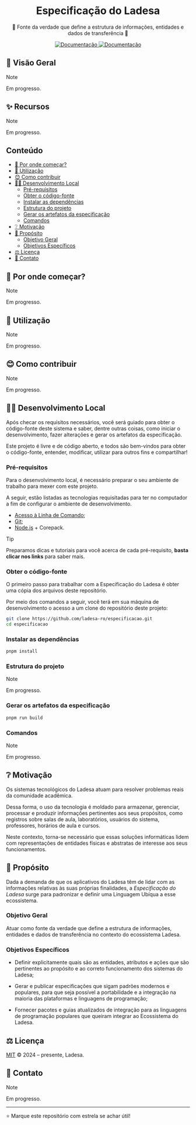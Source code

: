 <h1 align="center">Especificação do Ladesa</h1>

<p align="center">📜 Fonte da verdade que define a estrutura de informações, entidades e dados de transferência 📜</p>

<div align="center">
  <a href="https://github.com/ladesa-ro/especificacao">
    <img alt="Documentação" src="https://img.shields.io/badge/GitHub-Especificação-118d3b?style=for-the-badge&logo=GitHub&logoColor=white&labelColor=18181b&color=118d3b" />
  </a>
  <a href="#">
    <img alt="Documentação" src="https://img.shields.io/badge/DOCS.LADESA-118d3b?style=for-the-badge&logo=readme&logoColor=white&label=Documenta%C3%A7%C3%A3o&labelColor=18181b" />
  </a>
</div>

## 🔰 Visão Geral

> [!NOTE]  
> Em progresso.

## ✨ Recursos

> [!NOTE]  
> Em progresso.

## Conteúdo

<!-- TOC start (generated with https://github.com/derlin/bitdowntoc) -->

- [🧭 Por onde começar?](#-por-onde-começar)
- [📓 Utilização](#-utilização)
- [😊 Como contribuir](#-como-contribuir)
- [🧑‍💻 Desenvolvimento Local](#-desenvolvimento-local)
  - [Pré-requisitos](#pré-requisitos)
  - [Obter o código-fonte](#obter-o-código-fonte)
  - [Instalar as dependências](#instalar-as-dependências)
  - [Estrutura do projeto](#estrutura-do-projeto)
  - [Gerar os artefatos da especificação](#gerar-os-artefatos-da-especificação)
  - [Comandos](#comandos)
- [❔ Motivação](#-motivação)
- [🎯 Propósito](#-propósito)
  - [Objetivo Geral](#objetivo-geral)
  - [Objetivos Específicos](#objetivos-específicos)
- [⚖️ Licença](#-licença)
- [👋 Contato](#-contato)

<!-- TOC end -->

## 🧭 Por onde começar?

> [!NOTE]  
> Em progresso.

## 📓 Utilização

> [!NOTE]  
> Em progresso.

## 😊 Como contribuir

> [!NOTE]  
> Em progresso.

## 🧑‍💻 Desenvolvimento Local

Após checar os requisitos necessários, você será guiado para obter o código-fonte deste sistema e saber, dentre outras coisas, como iniciar o desenvolvimento, fazer alterações e gerar os artefatos da especificação.

Este projeto é livre e de código aberto, e todos são bem-vindos para obter o código-fonte, entender, modificar, utilizar para outros fins e compartilhar!

### Pré-requisitos

Para o desenvolvimento local, é necessário preparar o seu ambiente de trabalho para mexer com este projeto.

A seguir, estão listadas as tecnologias requisitadas para ter no computador a fim de configurar o ambiente de desenvolvimento.

- [Acesso à Linha de Comando](https://docs.ladesa.com.br/developers/tutorials/os/command-line/);
- [Git](https://docs.ladesa.com.br/developers/tutorials/source-code/git/);
- [Node.js](https://docs.ladesa.com.br/developers/tutorials/platforms/node/) + Corepack.

> [!TIP]
> Preparamos dicas e tutoriais para você acerca de cada pré-requisito,
> **basta clicar nos links** para saber mais.

### Obter o código-fonte

O primeiro passo para trabalhar com a Especificação do Ladesa é obter uma cópia dos arquivos deste repositório.

Por meio dos comandos a seguir, você terá em sua máquina de desenvolvimento o acesso a um clone do repositório deste projeto:

```sh
git clone https://github.com/ladesa-ro/especificacao.git
cd especificacao
```

### Instalar as dependências

```sh
pnpm install
```

### Estrutura do projeto

> [!NOTE]  
> Em progresso.

### Gerar os artefatos da especificação

```sh
pnpm run build
```

### Comandos

> [!NOTE]  
> Em progresso.

## ❔ Motivação

Os sistemas tecnológicos do Ladesa atuam para resolver problemas reais da comunidade acadêmica.

Dessa forma, o uso da tecnologia é moldado para armazenar, gerenciar, processar e produzir informações pertinentes aos seus propósitos, como registros sobre salas de aula, laboratórios, usuários do sistema, professores, horários de aula e cursos.

Neste contexto, torna-se necessário que essas soluções informáticas lidem com representações de entidades físicas e abstratas de interesse aos seus funcionamentos.

## 🎯 Propósito

Dada a demanda de que os aplicativos do Ladesa têm de lidar com as informações relativas às suas próprias finalidades, a _Especificação do Ladesa_ surge para padronizar e definir uma Linguagem Ubíqua a esse ecossistema.

### Objetivo Geral

Atuar como fonte da verdade que define a estrutura de informações, entidades e dados de transferência no contexto do ecossistema Ladesa.

### Objetivos Específicos

- Definir explicitamente quais são as entidades, atributos e ações que são pertinentes ao propósito e ao correto funcionamento dos sistemas do Ladesa;

- Gerar e publicar especificações que sigam padrões modernos e populares, para que seja possível a portabilidade e a integração na maioria das plataformas e linguagens de programação;

- Fornecer pacotes e guias atualizados de integração para as linguagens de programação populares que queiram integrar ao Ecossistema do Ladesa.

## ⚖️ Licença

[MIT](./LICENSE) © 2024 – presente, Ladesa.

## 👋 Contato

> [!NOTE]  
> Em progresso.

---

⭐ Marque este repositório com estrela se achar útil!
